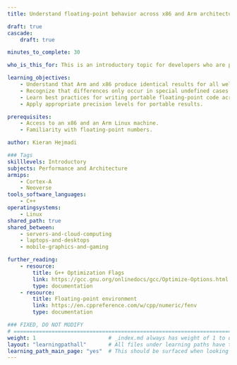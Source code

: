 ```yaml
---
title: Understand floating-point behavior across x86 and Arm architectures

draft: true
cascade:
    draft: true

minutes_to_complete: 30

who_is_this_for: This is an introductory topic for developers who are porting applications from x86 to Arm and want to understand floating-point behavior across these architectures. Both architectures provide reliable and consistent floating-point computation following the IEEE 754 standard.

learning_objectives: 
    - Understand that Arm and x86 produce identical results for all well-defined floating-point operations.
    - Recognize that differences only occur in special undefined cases permitted by IEEE 754.
    - Learn best practices for writing portable floating-point code across architectures.
    - Apply appropriate precision levels for portable results.

prerequisites:
    - Access to an x86 and an Arm Linux machine.
    - Familiarity with floating-point numbers.

author: Kieran Hejmadi

### Tags
skilllevels: Introductory
subjects: Performance and Architecture
armips:
    - Cortex-A
    - Neoverse
tools_software_languages:
    - C++
operatingsystems:
    - Linux
shared_path: true
shared_between:
    - servers-and-cloud-computing
    - laptops-and-desktops
    - mobile-graphics-and-gaming

further_reading:
    - resource:
        title: G++ Optimization Flags 
        link: https://gcc.gnu.org/onlinedocs/gcc/Optimize-Options.html
        type: documentation
    - resource:
        title: Floating-point environment
        link: https://en.cppreference.com/w/cpp/numeric/fenv
        type: documentation

### FIXED, DO NOT MODIFY
# ================================================================================
weight: 1                       # _index.md always has weight of 1 to order correctly
layout: "learningpathall"       # All files under learning paths have this same wrapper
learning_path_main_page: "yes"  # This should be surfaced when looking for related content. Only set for _index.md of learning path content.
---
```

